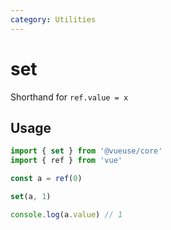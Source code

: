 ```yaml
---
category: Utilities
---
```


# set

Shorthand for `ref.value = x`

## Usage

```ts twoslash
import { set } from '@vueuse/core'
import { ref } from 'vue'

const a = ref(0)

set(a, 1)

console.log(a.value) // 1
```
